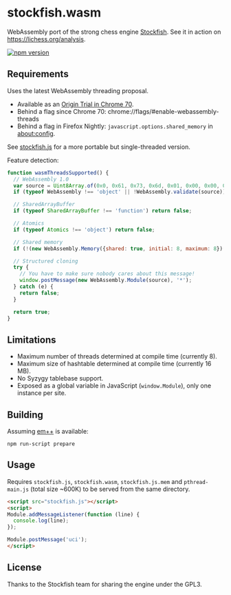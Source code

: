 stockfish.wasm
==============

WebAssembly port of the strong chess engine
[Stockfish](https://github.com/official-stockfish/Stockfish). See it in action
on https://lichess.org/analysis.

[![npm version](https://badge.fury.io/js/stockfish.wasm.svg)](https://badge.fury.io/js/stockfish.wasm)

Requirements
------------

Uses the latest WebAssembly threading proposal.

* Available as an [Origin Trial in Chrome 70](https://developers.google.com/web/updates/2018/10/wasm-threads).
* Behind a flag since Chrome 70: chrome://flags/#enable-webassembly-threads
* Behind a flag in Firefox Nightly: `javascript.options.shared_memory` in [about:config](about:config).

See [stockfish.js](https://github.com/niklasf/stockfish.js) for a more
portable but single-threaded version.

Feature detection:

```javascript
function wasmThreadsSupported() {
  // WebAssembly 1.0
  var source = Uint8Array.of(0x0, 0x61, 0x73, 0x6d, 0x01, 0x00, 0x00, 0x00);
  if (typeof WebAssembly !== 'object' || !WebAssembly.validate(source)) return false;

  // SharedArrayBuffer
  if (typeof SharedArrayBuffer !== 'function') return false;

  // Atomics
  if (typeof Atomics !== 'object') return false;

  // Shared memory
  if (!(new WebAssembly.Memory({shared: true, initial: 8, maximum: 8}).buffer instanceof SharedArrayBuffer)) return false;

  // Structured cloning
  try {
    // You have to make sure nobody cares about this message!
    window.postMessage(new WebAssembly.Module(source), '*');
  } catch (e) {
    return false;
  }

  return true;
}
```

Limitations
-----------

* Maximum number of threads determined at compile time (currently 8).
* Maximum size of hashtable determined at compile time (currently 16 MB).
* No Syzygy tablebase support.
* Exposed as a global variable in JavaScript (`window.Module`), only one
  instance per site.

Building
--------

Assuming [em++](https://github.com/kripken/emscripten) is available:

```
npm run-script prepare
```

Usage
-----

Requires `stockfish.js`, `stockfish.wasm`, `stockfish.js.mem` and
`pthread-main.js` (total size ~600K) to be served from the same directory.

```html
<script src="stockfish.js"></script>
<script>
Module.addMessageListener(function (line) {
  console.log(line);
});

Module.postMessage('uci');
</script>
```

License
-------

Thanks to the Stockfish team for sharing the engine under the GPL3.
